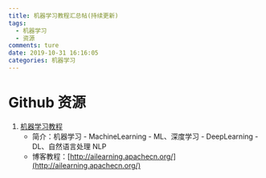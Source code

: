 ```yaml
---
title: 机器学习教程汇总帖(持续更新)
tags:
  - 机器学习
  - 资源
comments: ture
date: 2019-10-31 16:16:05
categories: 机器学习
---
```


# Github 资源
1. [机器学习教程](https://github.com/apachecn/AiLearning)
   - 简介：机器学习 - MachineLearning - ML、深度学习 - DeepLearning - DL、自然语言处理 NLP
   - 博客教程：[http://ailearning.apachecn.org/](http://ailearning.apachecn.org/)